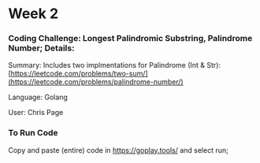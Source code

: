 # Week 2

### Coding Challenge: Longest Palindromic Substring, Palindrome Number; Details:

Summary: Includes two implmentations for Palindrome (Int & Str): [https://leetcode.com/problems/two-sum/](https://leetcode.com/problems/palindrome-number/)

Language: Golang

User: Chris Page


### To Run Code
Copy and paste (entire) code in https://goplay.tools/ and select run;
